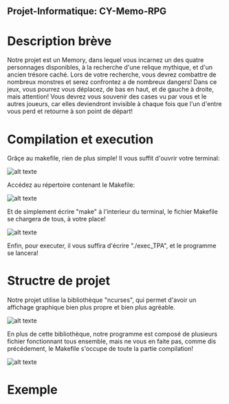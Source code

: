 ## Projet-Informatique: CY-Memo-RPG


# Description brève

Notre projet est un Memory, dans lequel vous incarnez un des quatre personnages disponibles, à la recherche d'une relique mythique, et d'un ancien trésore caché. Lors de votre recherche, vous devrez combattre de nombreux monstres et serez confrontez a de nombreux dangers! 
Dans ce jeux, vous pourrez vous déplacez, de bas en haut, et de gauche à droite, mais attention! Vous devrez vous souvenir des cases vu par vous et le autres joueurs, car elles deviendront invisible à chaque fois que l'un d'entre vous perd et retourne à son point de départ!


# Compilation et execution

Grâçe au makefile, rien de plus simple! Il vous suffit d'ouvrir votre terminal:

![alt texte](https://azurplus.fr/wp-content/uploads/1612494018_Comment-commencer-a-utiliser-le-terminal-Linux.png)

Accédez au répertoire contenant le Makefile:

![alt texte](https://www.jetestelinux.com/wp-content/uploads/2016/03/rmdir.png)

Et de simplement écrire "make" à l'interieur du terminal, le fichier Makefile se chargera de tous, à votre place!

![alt texte](https://encrypted-tbn0.gstatic.com/images?q=tbn:ANd9GcRxGQjtvwVysznhXwRDiexpv8UCTxYQL1rrfA&usqp=CAU)

Enfin, pour executer, il vous suffira d'écrire "./exec_TPA", et le programme se lancera!


# Structre de projet

Notre projet utilise la bibliothèque "ncurses", qui permet d'avoir un affichage graphique bien plus propre et bien plus agréable.

![alt texte](https://upload.wikimedia.org/wikipedia/commons/thumb/2/27/Linux-menuconfig.png/220px-Linux-menuconfig.png)

En plus de cette bibliothèque, notre programme est composé de plusieurs fichier fonctionnant tous ensemble, mais ne vous en faite pas, comme dis précédement, le Makefile s'occupe de toute la partie compilation!

![alt texte](https://user.oc-static.com/upload/2019/07/03/15621610186591_ls%20-la.PNG)


# Exemple

